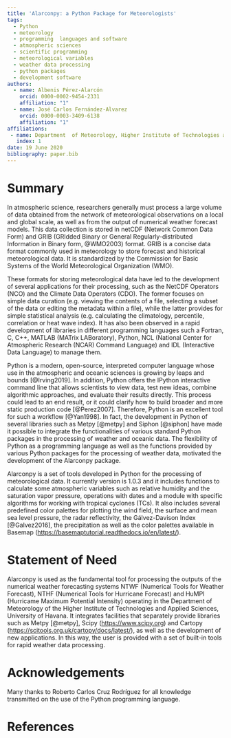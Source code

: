 ```yaml
---
title: 'Alarconpy: a Python Package for Meteorologists'
tags:
  - Python
  - meteorology
  - programming  languages and software
  - atmospheric sciences
  - scientific programming
  - meteorological variables
  - weather data processing
  - python packages
  - development software
authors:
  - name: Albenis Pérez-Alarcón
    orcid: 0000-0002-9454-2331
    affiliation: "1" 
  - name: José Carlos Fernández-Alvarez
    orcid: 0000-0003-3409-6138
    affiliation: "1"
affiliations:
 - name: Department  of Meteorology, Higher Institute of Technologies and Applied Sciences, University of Havana
   index: 1
date: 19 June 2020
bibliography: paper.bib
---
```

# Summary
In atmospheric science, researchers generally must process a large volume of data obtained from the network of meteorological observations on a local and global scale, as well as from the output of numerical weather forecast models. This data collection is stored in netCDF (Network Common Data Form) and GRIB (GRIdded Binary or General Regularly-distributed Information in Binary form, @WMO2003) format. GRIB is a concise data format commonly used in meteorology to store forecast and historical meteorological data. It is standardized by the Commission for Basic Systems of the World Meteorological Organization (WMO).

These formats for storing meteorological data have led to the development of several applications for their processing, such as the NetCDF Operators (NCO) and the Climate Data Operators (CDO). The former focuses on simple data curation (e.g. viewing the contents of a file, selecting a subset of the data or editing the metadata within a file), while the latter provides for simple statistical analysis (e.g. calculating the climatology, percentile, correlation or heat wave index). It has also been observed in a rapid development of libraries in different programming languages such a Fortran, C, C++, MATLAB (MATrix LABoratory), Python, NCL (National Center for Atmospheric Research (NCAR) Command Language) and IDL (Interactive Data Language) to manage them.

Python is a modern, open-source, interpreted computer language whose use in the atmospheric and oceanic sciences is growing by leaps and bounds [@Irving2019].  In addition, Python offers the IPython interactive command line that allows scientists to view data, test new ideas, combine algorithmic approaches, and evaluate their results directly. This process could lead to an end result, or it could clarify how to build broader and more static production code [@Perez2007]. Therefore, Python is an excellent tool for such a workflow [@Yan1998]. In fact, the development in Python of several libraries such as Metpy [@metpy] and Siphon [@siphon] have made it possible to integrate the functionalities of various standard Python packages in the processing of weather and oceanic data. The flexibility of Python as a programming language as well as the functions provided by various Python packages for the processing of weather data, motivated the development of the Alarconpy package. 

Alarconpy is a set of tools developed in Python  for the processing of meteorological data. It  currently  version is 1.0.3  and it includes functions to calculate  some atmospheric variables such as relative humidity and the saturation vapor pressure, operations with dates and a module with specific algorithms for working with tropical cyclones (TCs). It also includes several predefined color palettes for plotting the wind field, the surface and mean sea level pressure, the radar reflectivity, the Gálvez-Davison Index [@Galvez2016],  the precipitation as well as the color palettes available in Basemap (https://basemaptutorial.readthedocs.io/en/latest/). 


# Statement of Need
Alarconpy is used as the fundamental tool for processing the outputs of the numerical weather forecasting systems NTWF (Numerical Tools for Weather Forecast), NTHF (Numerical Tools for Hurricane Forecast) and HuMPI (Hurricame Maximum Potential Intensity) operating in the Department of Meteorology of the Higher Institute of Technologies and Applied Sciences, University of Havana. It integrates facilities that separately provide  libraries such as Metpy [@metpy], Scipy (https://www.scipy.org) and  Cartopy (https://scitools.org.uk/cartopy/docs/latest/), as well as the development of new applications. In this way, the user is provided with a set of built-in tools for rapid weather data processing.


# Acknowledgements

Many thanks to Roberto Carlos Cruz Rodríguez for all knowledge transmitted on the use of the Python
programming language.


# References
